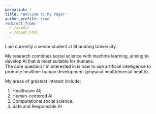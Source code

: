 ```yaml
---
permalink: /
title: "Welcome to My Page!"
author_profile: true
redirect_from: 
  - /about/
  - /about.html
---
```


I am currently a senior student at Shandong University.<br>

My research combines social science with machine learning, aiming to develop AI that is most suitable for humans.<br>
The core question I'm interested in is how to use artificial intelligence to promote healthier human development (physical health/mental health).<br>

My areas of greatest interest include:<br>
1) Healthcare AI;<br>
2) Human-centered AI<br>
3) Computational social science.<br>
4) Safe and Responsible AI<br>
